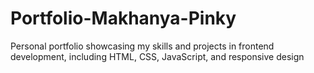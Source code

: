 # Portfolio-Makhanya-Pinky
Personal portfolio showcasing my skills and projects in frontend development, including HTML, CSS, JavaScript, and responsive design
